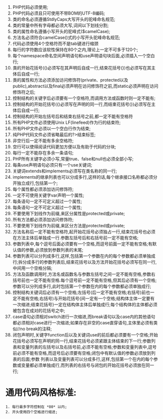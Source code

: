 1. PHP代码必须使用<?php ?>;
2. PHP代码必须且只可使用不带BOM的UTF-8编码;
3. 类的命名必须遵循StdlyCaps大写开头的驼峰命名规范;
4. 类的常量中所有字母都必须大写,词间以下划线分割;
5. 类的属性命名遵循小写开头的驼峰式($camelCase);
6. 方法名必须符合camelCase()式的小写开头驼峰命名规范;
7. 代码必须使用4个空格符而不是tab键进行缩颈
8. 每行的字符数应该软性保持在80个之内,理论上一定不可多于120个;
9. 每个namespace命名空间声明语句和use声明语句块后面,必须插入一个空白行;
10. 类的开始花括号({)必须写在其声明后自成一行,结束花括号(})也必须写在其主体后自成一行;
11. 类的属性和方法必须添加访问修饰符(private、protected以及public),abstract以及final必须声明在访问修饰符之前,而static必须声明在访问修饰符之后;
12. 控制结构的关键字后必须要有一个空格符,而调用方法或函数时则一定不能有;
13. 控制结构的开始花括号({)必须写在声明的同一行,而结束花括号(})必须写在主体后自成一行;
14. 控制结构的开始左括号后和结束右括号之前,都一定不能有空格符
15. 所有PHP文件必须使用Unix LF(linefeed)作为行的结束符;
16. 所有PHP文件必须以一个空白行作为结束;
17. 纯PHP代码文件必须省略最后的?>结束标签;
18. 非空行后一定不能有多余空格符;
19. 空行可以使得阅读代码更加方便以及有助于代码的分块;
20. 每行一定不能存在多余一条语句;
21. PHP所有关键字必须小写,常量true、false和null也必须全部小写;
22. 每条use声明语句必须只有一个use关键词;
23. 关键词extends和implements必须写在类名称的同一行;
24. implements的继承列表也可以分成多行,这样的话,每个继承接口名称都必须分开独立成行,包括第一个;
25. 每个属性都必须添加访问修饰符;
26. 一定不可使用关键字var声明一个属性;
27. 每条语句一定不可定义超过一个属性;
28. 每条语句一定不可定义超过一个属性;
29. 不要使用下划线作为前缀,来区分属性是protected或private;
30. 所有方法都必须添加访问修饰符;
31. 不要使用下划线作为前缀,来区分方法是protected或private;
32. 方法名称后一定不能有空格符,起开始花括号必须独占一行,结束花括号也必须在方法主体后单独成一行.参数左括号后和右括号前一定不能有空格;
33. 参数列表中,每个逗号后面必须要有一个空格,而逗号前面一定不能有空格;有默认值的参数,必须放到参数列表的末尾;
34. 参数列表可以分列成多行,这样,包括第一个参数在内的每个参数都必须单独成行;拆分成多行的参数列表后,结束花括号以及方法开始花括号必须写在同一行,中间用一个空格分隔;
35. 方法及函数调用时,方法名或函数名与参数左括号之间一定不能有空格,参数右括号前也一定不能有空格.每个逗号前一定不能有空格,但其后必须有一个空格;参数可以分列成多行,此时包括第一个参数在内的每个参数都必须单独成行;
36. 控制结构关键词后必须有一个空格;左括号(后一定不能有空格;右括号)前也一定不能有空格;右括号)与开始花括号{间一定有一个空格;结构体主体一定要有一次缩进;结束花括号}一定在结构体主体后单独成行;每个结构体的主体都必须被包含在成对的花括号之中;
37. case语句必须相对switch进行一次缩进,而break语句以及case内的其他语句都必须相对case进行一次缩进;如果存在非空的case直穿语句,主体里必须有类似//no break的注释;
38. 闭包声明时,关键字function后以及关键词use的前后都必须要有一个空格;开始花括号必须写在声明的同一行,结束花括号必须紧跟主体结束的下一行;参数列表和变量列表的左括号以及右括号前,必须不能有空格;参数和变量列表中,逗号前必须不能有空格,而逗号后必须要有空格;闭包中有默认值的参数必须放到列表的后面;参数 列表以及变量列表可以分成多行,这样,包括第一个在内的每个参数或变量都必须单独成行,而列表的右括号与闭包的开始花括号必须放在同一行;


# 通用代码风格标准:  #

    1. 每行最多字符控制在 *80* 以内;
    2. 开头使用四个空格进行缩进;
